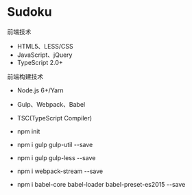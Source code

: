 # Sudoku
前端技术

- 	HTML5、LESS/CSS
- 	JavaScript、jQuery
- 	TypeScript 2.0+
	
前端构建技术
	
- Node.js 6+/Yarn
- Gulp、Webpack、Babel
- TSC(TypeScript Compiler)

- npm init
- npm i gulp gulp-util --save
- npm i gulp gulp-less --save
- npm i webpack-stream --save
- npm i babel-core babel-loader babel-preset-es2015 --save
